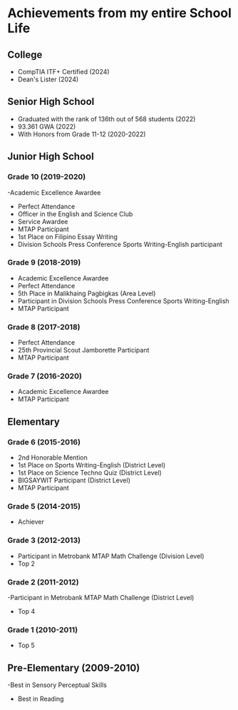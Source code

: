 # Achievements from my entire School Life

## College
- CompTIA ITF+ Certified (2024)
- Dean's Lister (2024)

## Senior High School
- Graduated with the rank of 136th out of 568 students (2022)
- 93.361 GWA (2022)
- With Honors from Grade 11-12 (2020-2022)
## Junior High School
### Grade 10 (2019-2020)
-Academic Excellence Awardee
- Perfect Attendance 
- Officer in the English and Science Club
- Service Awardee
- MTAP Participant
- 1st Place on Filipino Essay Writing
- Division Schools Press Conference Sports Writing-English participant
### Grade 9 (2018-2019)
- Academic Excellence Awardee
- Perfect Attendance
- 5th Place in Malikhaing Pagbigkas (Area Level)
- Participant in Division Schools Press Conference Sports Writing-English
- MTAP Participant
### Grade 8 (2017-2018)
- Perfect Attendance
- 25th Provincial Scout Jamborette Participant
- MTAP Participant
### Grade 7 (2016-2020)
- Academic Excellence Awardee
- MTAP Participant
## Elementary
### Grade 6 (2015-2016)
- 2nd Honorable Mention
- 1st Place on Sports Writing-English (District Level)
- 1st Place on Science Techno Quiz (District Level)
- BIGSAYWIT Participant (District Level)
- MTAP Participant
### Grade 5 (2014-2015)
- Achiever
### Grade 3 (2012-2013)
- Participant in Metrobank MTAP Math Challenge (Division Level)
- Top 2
### Grade 2 (2011-2012)
-Participant in Metrobank MTAP Math Challenge (District Level)
- Top 4
### Grade 1 (2010-2011)
- Top 5
## Pre-Elementary (2009-2010)
-Best in Sensory Perceptual Skills
- Best in Reading
